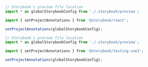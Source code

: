 ```js filename="setupFile.js|ts" renderer="react" language="js"
// Storybook's preview file location
import * as globalStorybookConfig from './.storybook/preview';

import { setProjectAnnotations } from '@storybook/react';

setProjectAnnotations(globalStorybookConfig);
```

```js filename="setupFile.js|ts" renderer="vue" language="js"
// Storybook's preview file location
import * as globalStorybookConfig from './.storybook/preview';

import { setProjectAnnotations } from '@storybook/testing-vue3';

setProjectAnnotations(globalStorybookConfig);
```
